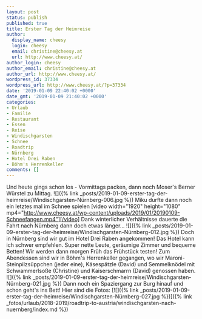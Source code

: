 ```yaml
---
layout: post
status: publish
published: true
title: Erster Tag der Heimreise
author:
  display_name: cheesy
  login: cheesy
  email: christine@cheesy.at
  url: http://www.cheesy.at/
author_login: cheesy
author_email: christine@cheesy.at
author_url: http://www.cheesy.at/
wordpress_id: 37334
wordpress_url: http://www.cheesy.at/?p=37334
date: '2019-01-09 22:40:02 +0000'
date_gmt: '2019-01-09 21:40:02 +0000'
categories:
- Urlaub
- Familie
- Restaurant
- Essen
- Reise
- Windischgarsten
- Schnee
- Roadtrip
- Nürnberg
- Hotel Drei Raben
- Böhm's Herrenkeller
comments: []
---
```

Und heute gings schon los - Vormittags packen, dann noch Moser's Berner Würstel zu Mittag.
![]({% link _posts/2019-01-09-erster-tag-der-heimreise/Windischgarsten-Nürnberg-006.jpg %})
Miku durfte dann noch ein letztes mal im Schnee spielen
[video width="1920" height="1080" mp4="http://www.cheesy.at/wp-content/uploads/2019/01/20190109-Schneefangen.mp4"][/video]
Dank winterlicher Verhältnisse dauerte die Fahrt nach Nürnberg dann doch etwas länger...
![]({% link _posts/2019-01-09-erster-tag-der-heimreise/Windischgarsten-Nürnberg-012.jpg %})
Doch in Nürnberg sind wir gut im Hotel Drei Raben angekommen! Das Hotel kann ich schwer empfehlen. Super nette Leute, geräumige Zimmer und bequeme Betten! Wir werden dann morgen Früh das Frühstück testen!
Zum Abendessen sind wir in Böhm's Herrenkeller gegangen, wo wir Maroni-Steinpilzsüppchen (jeder eine), Käsespätzle (David) und Semmelknödel mit Schwammerlsoße (Christine) und Kaiserschmarrn (David) genossen haben.
![]({% link _posts/2019-01-09-erster-tag-der-heimreise/Windischgarsten-Nürnberg-021.jpg %})
Dann noch ein Spaziergang zur Burg hinauf und schon geht's ins Bett! Hier sind die Fotos:
[![]({% link _posts/2019-01-09-erster-tag-der-heimreise/Windischgarsten-Nürnberg-027.jpg %})]({% link _fotos/urlaub/2018-2019/roadtrip-to-austria/windischgarsten-nach-nuernberg/index.md %})
